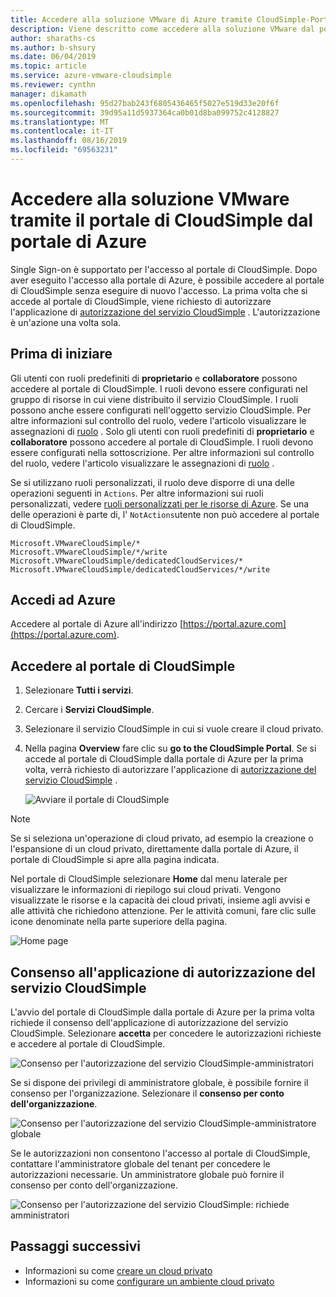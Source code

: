 ```yaml
---
title: Accedere alla soluzione VMware di Azure tramite CloudSimple-Portal
description: Viene descritto come accedere alla soluzione VMware dal portale di CloudSimple da portale di Azure
author: sharaths-cs
ms.author: b-shsury
ms.date: 06/04/2019
ms.topic: article
ms.service: azure-vmware-cloudsimple
ms.reviewer: cynthn
manager: dikamath
ms.openlocfilehash: 95d27bab243f6805436465f5027e519d33e20f6f
ms.sourcegitcommit: 39d95a11d5937364ca0b01d8ba099752c4128827
ms.translationtype: MT
ms.contentlocale: it-IT
ms.lasthandoff: 08/16/2019
ms.locfileid: "69563231"
---
```

# <a name="access-the-vmware-solution-by-cloudsimple-portal-from-the-azure-portal"></a>Accedere alla soluzione VMware tramite il portale di CloudSimple dal portale di Azure

Single Sign-on è supportato per l'accesso al portale di CloudSimple. Dopo aver eseguito l'accesso alla portale di Azure, è possibile accedere al portale di CloudSimple senza eseguire di nuovo l'accesso. La prima volta che si accede al portale di CloudSimple, viene richiesto di autorizzare l'applicazione di [autorizzazione del servizio CloudSimple](#consent-to-cloudsimple-service-authorization-application) .  L'autorizzazione è un'azione una volta sola.

## <a name="before-you-begin"></a>Prima di iniziare

Gli utenti con ruoli predefiniti di **proprietario** e **collaboratore** possono accedere al portale di CloudSimple.  I ruoli devono essere configurati nel gruppo di risorse in cui viene distribuito il servizio CloudSimple.  I ruoli possono anche essere configurati nell'oggetto servizio CloudSimple.  Per altre informazioni sul controllo del ruolo, vedere l'articolo visualizzare le assegnazioni di [ruolo](https://docs.microsoft.com/azure/role-based-access-control/check-access) . Solo gli utenti con ruoli predefiniti di **proprietario** e **collaboratore** possono accedere al portale di CloudSimple.  I ruoli devono essere configurati nella sottoscrizione.  Per altre informazioni sul controllo del ruolo, vedere l'articolo visualizzare le assegnazioni di [ruolo](https://docs.microsoft.com/azure/role-based-access-control/check-access) .

Se si utilizzano ruoli personalizzati, il ruolo deve disporre di una delle operazioni seguenti in ```Actions```.  Per altre informazioni sui ruoli personalizzati, vedere [ruoli personalizzati per le risorse di Azure](https://docs.microsoft.com/azure/role-based-access-control/custom-roles).  Se una delle operazioni è parte di, l' ```NotActions```utente non può accedere al portale di CloudSimple.

```
Microsoft.VMwareCloudSimple/*
Microsoft.VMwareCloudSimple/*/write
Microsoft.VMwareCloudSimple/dedicatedCloudServices/*
Microsoft.VMwareCloudSimple/dedicatedCloudServices/*/write
```

## <a name="sign-in-to-azure"></a>Accedi ad Azure

Accedere al portale di Azure all'indirizzo [https://portal.azure.com](https://portal.azure.com).

## <a name="access-the-cloudsimple-portal"></a>Accedere al portale di CloudSimple

1. Selezionare **Tutti i servizi**.

2. Cercare i **Servizi CloudSimple**.

3. Selezionare il servizio CloudSimple in cui si vuole creare il cloud privato.

4. Nella pagina **Overview** fare clic su **go to the CloudSimple Portal**.  Se si accede al portale di CloudSimple dalla portale di Azure per la prima volta, verrà richiesto di autorizzare l'applicazione di [autorizzazione del servizio CloudSimple](#consent-to-cloudsimple-service-authorization-application) . 

    ![Avviare il portale di CloudSimple](media/launch-cloudsimple-portal.png)

> [!NOTE]
> Se si seleziona un'operazione di cloud privato, ad esempio la creazione o l'espansione di un cloud privato, direttamente dalla portale di Azure, il portale di CloudSimple si apre alla pagina indicata.

Nel portale di CloudSimple selezionare **Home** dal menu laterale per visualizzare le informazioni di riepilogo sui cloud privati. Vengono visualizzate le risorse e la capacità dei cloud privati, insieme agli avvisi e alle attività che richiedono attenzione. Per le attività comuni, fare clic sulle icone denominate nella parte superiore della pagina.

![Home page](media/cloudsimple-portal-home.png)

## <a name="consent-to-cloudsimple-service-authorization-application"></a>Consenso all'applicazione di autorizzazione del servizio CloudSimple

L'avvio del portale di CloudSimple dalla portale di Azure per la prima volta richiede il consenso dell'applicazione di autorizzazione del servizio CloudSimple.  Selezionare **accetta** per concedere le autorizzazioni richieste e accedere al portale di CloudSimple.

![Consenso per l'autorizzazione del servizio CloudSimple-amministratori](media/cloudsimple-azure-consent.png)

Se si dispone dei privilegi di amministratore globale, è possibile fornire il consenso per l'organizzazione.  Selezionare il **consenso per conto dell'organizzazione**.

![Consenso per l'autorizzazione del servizio CloudSimple-amministratore globale](media/cloudsimple-azure-consent-global-admin.png)

Se le autorizzazioni non consentono l'accesso al portale di CloudSimple, contattare l'amministratore globale del tenant per concedere le autorizzazioni necessarie.  Un amministratore globale può fornire il consenso per conto dell'organizzazione.

![Consenso per l'autorizzazione del servizio CloudSimple: richiede amministratori](media/cloudsimple-azure-consent-requires-administrator.png)

## <a name="next-steps"></a>Passaggi successivi

* Informazioni su come [creare un cloud privato](https://docs.azure.cloudsimple.com/create-private-cloud/)
* Informazioni su come [configurare un ambiente cloud privato](quickstart-create-private-cloud.md)
